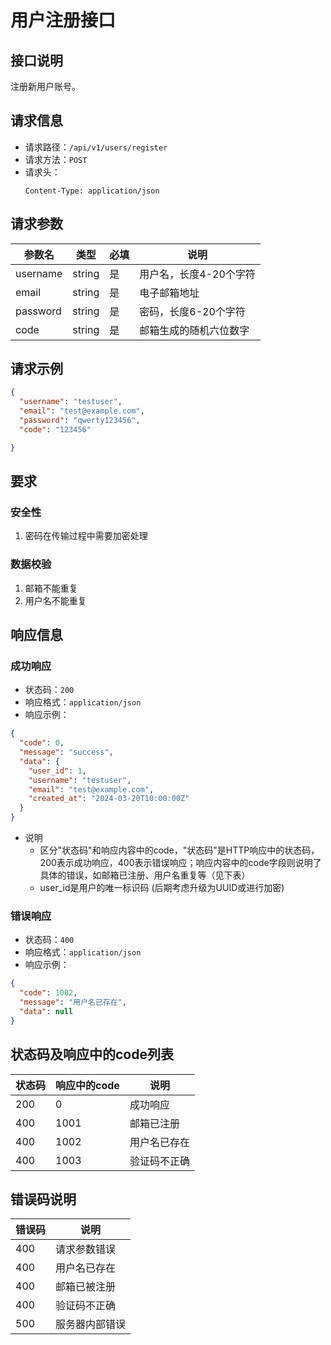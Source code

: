 # 用户注册接口

## 接口说明

注册新用户账号。

## 请求信息

- 请求路径：`/api/v1/users/register`
- 请求方法：`POST`
- 请求头：
  ```
  Content-Type: application/json
  ```

## 请求参数

| 参数名 | 类型 | 必填 | 说明 |
|--------|------|------|------|
| username | string | 是 | 用户名，长度4-20个字符 |
| email | string | 是 | 电子邮箱地址 |
| password | string | 是 | 密码，长度6-20个字符 |
| code | string | 是 | 邮箱生成的随机六位数字 |


## 请求示例

```json
{
  "username": "testuser",
  "email": "test@example.com",
  "password": "qwerty123456",
  "code": "123456"

}
```

## 要求

### 安全性
1. 密码在传输过程中需要加密处理

### 数据校验
1. 邮箱不能重复
2. 用户名不能重复

## 响应信息

### 成功响应

- 状态码：`200`
- 响应格式：`application/json`
- 响应示例：
```json
{
  "code": 0,
  "message": "success",
  "data": {
    "user_id": 1,
    "username": "testuser",
    "email": "test@example.com",
    "created_at": "2024-03-20T10:00:00Z"
  }
}
```
- 说明
  - 区分"状态码"和响应内容中的code，"状态码"是HTTP响应中的状态码，200表示成功响应，400表示错误响应；响应内容中的code字段则说明了具体的错误，如邮箱已注册、用户名重复等（见下表）
  - user_id是用户的唯一标识码 (后期考虑升级为UUID或进行加密)

### 错误响应

- 状态码：`400`
- 响应格式：`application/json`
- 响应示例：
```json
{
  "code": 1002,
  "message": "用户名已存在",
  "data": null
}
```

## 状态码及响应中的code列表
| 状态码 | 响应中的code | 说明   |
|-----|----------------|------|
| 200 | 0              | 成功响应     |
| 400 | 1001           | 邮箱已注册   |
|400  | 1002           | 用户名已存在 |
|400  | 1003           | 验证码不正确 |



## 错误码说明

| 错误码 | 说明 |
|--------|------|
| 400 | 请求参数错误 |
| 400 | 用户名已存在 |
| 400 | 邮箱已被注册 |
| 400 | 验证码不正确  |
| 500 | 服务器内部错误 |
